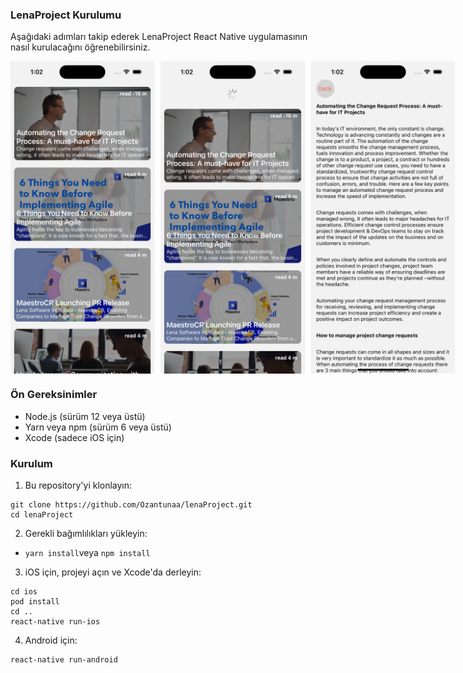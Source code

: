 ### LenaProject  Kurulumu
Aşağıdaki adımları takip ederek LenaProject React Native uygulamasının nasıl kurulacağını öğrenebilirsiniz.

<div style="display: flex;">
  <img src="https://github.com/Ozantunaa/lenaProject/blob/main/src/assest/screenshots/sc1.png?raw=true" width="250" height="500" style="margin-right: 10px;">
  <img src="https://github.com/Ozantunaa/lenaProject/blob/main/src/assest/screenshots/sc2.png?raw=true" width="250" height="500" style="margin-right: 10px;">
  <img src="https://github.com/Ozantunaa/lenaProject/blob/main/src/assest/screenshots/sc3.png?raw=true" width="250" height="500">
</div>


### Ön Gereksinimler
- Node.js (sürüm 12 veya üstü)
- Yarn veya npm (sürüm 6 veya üstü)
- Xcode (sadece iOS için)

### Kurulum
1. Bu repository'yi klonlayın:

```
git clone https://github.com/Ozantunaa/lenaProject.git
cd lenaProject
```

2. Gerekli bağımlılıkları yükleyin:
- ```yarn install```veya ```npm install```

3. iOS için, projeyi açın ve Xcode'da derleyin:
```
cd ios
pod install
cd ..
react-native run-ios
```
4. Android için:

```
react-native run-android
```
